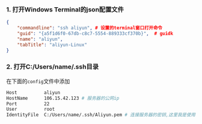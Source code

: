 ### 1. 打开Windows Terminal的json配置文件

```json
{
    "commandline": "ssh aliyun", # 设置的terminal窗口打开命令
    "guid": "{a5f1d6f0-67db-c8c7-5554-889333cf370b}",  # guidk
    "name": "aliyun",
    "tabTitle": "aliyun-Linux"
}
```

### 2. 打开C:/Users/name/.ssh目录

在下面的`config`文件中添加

```bash
Host          aliyun
HostName      106.15.42.123	# 服务器的公网ip
Port          22
User          root
IdentityFile  C:/Users/name/.ssh/Aliyun.pem # 连接服务器的密钥,这里我是使用密钥登录服务器
```

